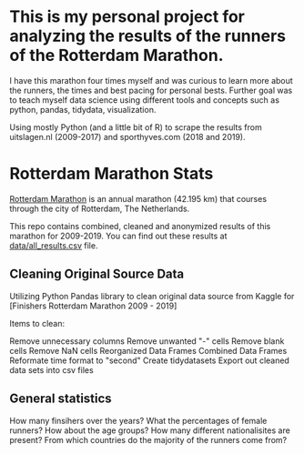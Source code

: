 # This is my personal project for analyzing the results of the runners of the Rotterdam Marathon.

I have this marathon four times myself and was curious to learn more about the runners, the times and best pacing for personal bests. Further goal was to teach myself data science using different tools and concepts such as python, pandas, tidydata, visualization.


Using mostly Python (and a little bit of R) to scrape the results from uitslagen.nl (2009-2017) and sporthyves.com (2018 and 2019).

# Rotterdam Marathon Stats

[Rotterdam Marathon](https://www.nnmarathonrotterdam.org/) is an annual marathon (42.195 km) that courses through the city of Rotterdam, The Netherlands.

This repo contains combined, cleaned and anonymized results of this marathon for 2009-2019. You can find out these results at [data/all_results.csv](data/all_results.csv) file.

## Cleaning Original Source Data
Utilizing Python Pandas library to clean original data source from Kaggle for [Finishers Rotterdam Marathon 2009 - 2019] 

Items to clean:

Remove unnecessary columns
Remove unwanted "-" cells
Remove blank cells
Remove NaN cells
Reorganized Data Frames
Combined Data Frames
Reformate time format to "second"
Create tidydatasets
Export out cleaned data sets into csv files

## General statistics

How many finsihers over the years?
What the percentages of female runners?
How about the age groups?
How many different nationalisites are present?
From which countries do the majority of the runners come from?
